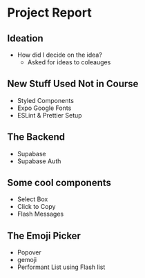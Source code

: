 # Project Report

## Ideation

- How did I decide on the idea?
  - Asked for ideas to coleauges

## New Stuff Used Not in Course

- Styled Components
- Expo Google Fonts
- ESLint & Prettier Setup

## The Backend

- Supabase
- Supabase Auth

## Some cool components

- Select Box
- Click to Copy
- Flash Messages

## The Emoji Picker

- Popover
- gemoji
- Performant List using Flash list